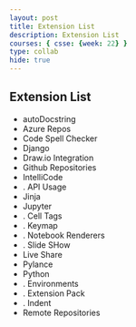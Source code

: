 ```yaml
---
layout: post
title: Extension List
description: Extension List
courses: { csse: {week: 22} }
type: collab
hide: true
---
```


## Extension List
- autoDocstring
- Azure Repos
- Code Spell Checker
- Django
- Draw.io Integration
- Github Repositories
- IntelliCode
- . API Usage
- Jinja
- Jupyter
- . Cell Tags
- . Keymap
- . Notebook Renderers
- . Slide SHow
- Live Share
- Pylance
- Python
- . Environments
- . Extension Pack
- . Indent
- Remote Repositories
